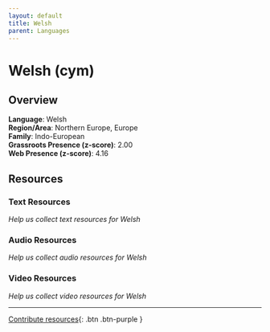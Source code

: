 ```yaml
---
layout: default
title: Welsh
parent: Languages
---
```


# Welsh (cym)

## Overview

**Language**: Welsh  
**Region/Area**: Northern Europe, Europe  
**Family**: Indo-European  
**Grassroots Presence (z-score)**: 2.00  
**Web Presence (z-score)**: 4.16  

## Resources

### Text Resources
*Help us collect text resources for Welsh*

### Audio Resources
*Help us collect audio resources for Welsh*

### Video Resources
*Help us collect video resources for Welsh*

---

[Contribute resources](https://forms.office.com/e/1SfLJx3u1r){: .btn .btn-purple }
